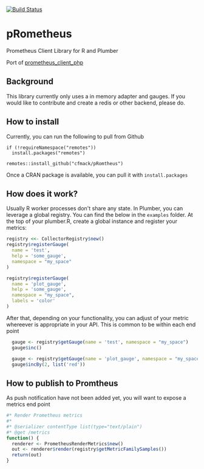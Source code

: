 [![Build Status](https://travis-ci.com/cfmack/pRometheus.svg?branch=master)](https://travis-ci.com/cfmack/pRometheus)

# pRometheus
Prometheus Client Library for R and Plumber

Port of [prometheus_client_php](https://github.com/endclothing/prometheus_client_php) 

## Background

This library currently only uses a in memory adapter and gauges.  If you would like to contribute and create a redis or other backend, please do.   


## How to install

Currently, you can run the following to pull from Github

```
if (!requireNamespace("remotes"))
  install.packages("remotes")

remotes::install_github("cfmack/pRomtheus")
```

Once a CRAN package is available, you can pull it with `install.packages`

## How does it work?

Usually R worker processes don't share any state.   In Plumber, you can leverage a global registry.   You can find the below in the `examples` folder.  At the top of your plumber.R, create a global instance and register your metrics:

```R
registry <<- CollectorRegistry$new()
registry$registerGauge(
  name = 'test',
  help = 'some_gauge',
  namespace = "my_space"
)

registry$registerGauge(
  name = 'plot_gauge',
  help = 'some_gauge',
  namespace = "my_space",
  labels = 'color'
)

```

After that, depending on your functionality, you can adjust of your metric whereever is appropriate in your API.   This is common to be within each end point

```R
  gauge <- registry$getGauge(name = 'test', namespace = "my_space")
  gauge$inc()

  gauge <- registry$getGauge(name = 'plot_gauge', namespace = "my_space")
  gauge$incBy(2, list('red'))
```

## How to publish to Promtheus
As push notification have not been added yet, you will want to expose a metrics end point

```R
#* Render Prometheus metrics
#*
#* @serializer contentType list(type="text/plain")
#* @get /metrics
function() {
  renderer <- PrometheusRenderMetrics$new()
  out <- renderer$render(registry$getMetricFamilySamples())
  return(out)
}

``` 
